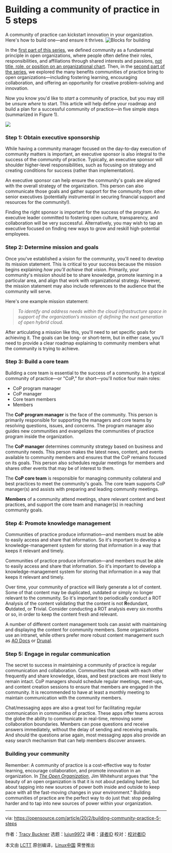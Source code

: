 [#]: collector: (lujun9972)
[#]: translator: ( )
[#]: reviewer: ( )
[#]: publisher: ( )
[#]: url: ( )
[#]: subject: (Building a community of practice in 5 steps)
[#]: via: (https://opensource.com/article/20/2/building-community-practice-5-steps)
[#]: author: (Tracy Buckner https://opensource.com/users/tracyb)

Building a community of practice in 5 steps
======
A community of practice can kickstart innovation in your organization.
Here's how to build one—and ensure it thrives.
![Blocks for building][1]

In the [first part of this series][2], we defined community as a fundamental principle in open organizations, where people often define their roles, responsibilities, and affiliations through shared interests and passions, [not title, role, or position on an organizational chart][3]. Then, in the [second part of the series][4], we explored the many benefits communities of practice bring to open organizations—including fostering learning, encouraging collaboration, and offering an opportunity for creative problem-solving and innovation.

Now you know you'd like to _start_ a community of practice, but you may still be unsure _where_ to start. This article will help define your roadmap and build a plan for a successful community of practice—in five simple steps (summarized in Figure 1).

![][5]

### Step 1: Obtain executive sponsorship

While having a community manager focused on the day-to-day execution of community matters is important, an executive sponsor is also integral to the success of the community of practice. Typically, an executive sponsor will shoulder higher-level responsibilities, such as focusing on strategy and creating conditions for success (rather than implementation).

An executive sponsor can help ensure the community's goals are aligned with the overall strategy of the organization. This person can also communicate those goals and gather support for the community from other senior executives (potentially instrumental in securing financial support and resources for the community!).

Finding the right sponsor is important for the success of the program. An executive leader committed to fostering open culture, transparency, and collaboration will be very successful. Alternatively, you may wish to tap an executive focused on finding new ways to grow and reskill high-potential employees.

### Step 2: Determine mission and goals

Once you've established a vision for the community, you'll need to develop its mission statement. This is critical to your success because the mission begins explaining _how you'll achieve that vision_. Primarily, your community's mission should be to share knowledge, promote learning in a particular area, and align that work with organizational strategy. However, the mission statement may also include references to the audience that the community will serve.

Here's one example mission statement:

> _To identify and address needs within the cloud infrastructure space in support of the organization’s mission of defining the next generation of open hybrid cloud._

After articulating a mission like this, you'll need to set specific goals for achieving it. The goals can be long- or short-term, but in either case, you'll need to provide a clear roadmap explaining to community members what the community is trying to achieve.

### Step 3: Build a core team

Building a core team is essential to the success of a community. In a typical community of practice—or "CoP," for short—you'll notice four main roles:

  * CoP program manager
  * CoP manager
  * Core team members
  * Members



The **CoP program manager** is the face of the community. This person is primarily responsible for supporting the managers and core teams by resolving questions, issues, and concerns. The program manager also guides new communities and evangelizes the communities of practice program inside the organization.

The **CoP manager** determines community strategy based on business and community needs. This person makes the latest news, content, and events available to community members and ensures that the CoP remains focused on its goals. This person also schedules regular meetings for members and shares other events that may be of interest to them.

The **CoP core team** is responsible for managing community collateral and best practices to meet the community's goals. The core team supports CoP manager(s) and assists with preparing and leading community meetings.

**Members** of a community attend meetings, share relevant content and best practices, and support the core team and manager(s) in reaching community goals.

### Step 4: Promote knowledge management

Communities of practice produce information—and members must be able to easily access and share that information. So it's important to develop a knowledge-management system for storing that information in a way that keeps it relevant and timely.

Communities of practice produce information—and members must be able to easily access and share that information. So it's important to develop a knowledge-management system for storing that information in a way that keeps it relevant and timely.

Over time, your community of practice will likely generate a lot of content. Some of that content may be duplicated, outdated or simply no longer relevant to the community. So it's important to periodically conduct a ROT Analysis of the content validating that the content is not **R**edundant, **O**utdated, or **T**rivial. Consider conducting a ROT analysis every six months or so, in order to keep the content fresh and relevant.

A number of different content management tools can assist with maintaining and displaying the content for community members. Some organizations use an intranet, while others prefer more robust content management such as [AO Docs][6] or [Drupal][7].

### Step 5: Engage in regular communication

The secret to success in maintaining a community of practice is regular communication and collaboration. Communities that speak with each other frequently and share knowledge, ideas, and best practices are most likely to remain intact. CoP managers should schedule regular meetings, meet-ups, and content creation sessions to ensure that members are engaged in the community. It is recommended to have at least a monthly meeting to maintain communication with the community members.

Chat/messaging apps are also a great tool for facilitating regular communication in communities of practice. These apps offer teams across the globe the ability to communicate in real-time, removing some collaboration boundaries. Members can pose questions and receive answers immediately, without the delay of sending and receiving emails. And should the questions arise again, most messaging apps also provide an easy search mechanism that can help members discover answers.

### Building your community

Remember: A community of practice is a cost-effective way to foster learning, encourage collaboration, and promote innovation in an organization. In [_The Open Organization_][8], Jim Whitehurst argues that "the beauty of an open organization is that it is not about pedaling harder, but about tapping into new sources of power both inside and outside to keep pace with all the fast-moving changes in your environment." Building communities of practice are the perfect way to do just that: stop pedaling harder and to tap into new sources of power within your organization.

--------------------------------------------------------------------------------

via: https://opensource.com/article/20/2/building-community-practice-5-steps

作者：[Tracy Buckner][a]
选题：[lujun9972][b]
译者：[译者ID](https://github.com/译者ID)
校对：[校对者ID](https://github.com/校对者ID)

本文由 [LCTT](https://github.com/LCTT/TranslateProject) 原创编译，[Linux中国](https://linux.cn/) 荣誉推出

[a]: https://opensource.com/users/tracyb
[b]: https://github.com/lujun9972
[1]: https://opensource.com/sites/default/files/styles/image-full-size/public/lead-images/blocks_building.png?itok=eMOT-ire (Blocks for building)
[2]: https://opensource.com/open-organization/19/11/what-is-community-practice
[3]: https://opensource.com/open-organization/resources/open-org-definition
[4]: https://opensource.com/open-organization/20/1/why-build-community-of-practice
[5]: https://opensource.com/sites/default/files/resize/images/open-org/comm_practice_5_steps-700x440.png
[6]: https://www.aodocs.com/
[7]: https://www.drupal.org/
[8]: https://opensource.com/open-organization/resources/what-open-organization
